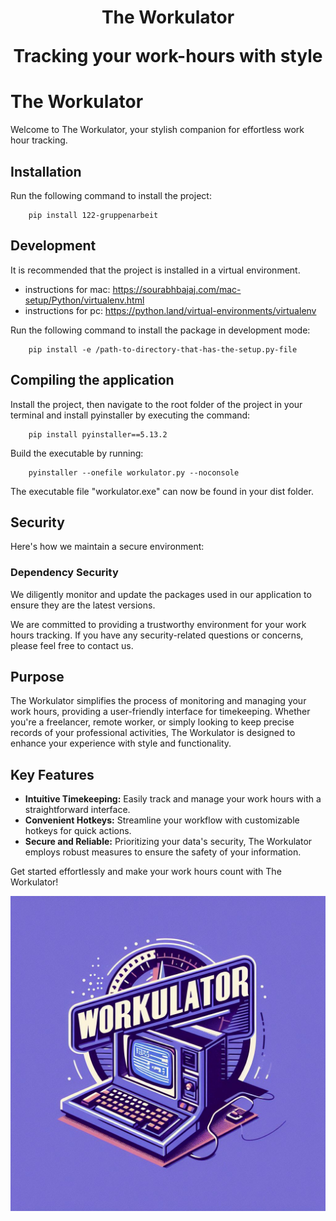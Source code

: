 <h1 align="center">The Workulator  

Tracking your work-hours with style</h1>

# The Workulator

Welcome to The Workulator, your stylish companion for effortless work hour tracking.

## Installation

Run the following command to install the project:

```text
    pip install 122-gruppenarbeit
```

## Development

It is recommended that the project is installed in a virtual environment.

- instructions for mac: <https://sourabhbajaj.com/mac-setup/Python/virtualenv.html>
- instructions for pc: <https://python.land/virtual-environments/virtualenv>

Run the following command to install the package in development mode:

```text
    pip install -e /path-to-directory-that-has-the-setup.py-file
```

## Compiling the application

Install the project, then navigate to the root folder of the project in your terminal and install pyinstaller by executing the command:

```text
    pip install pyinstaller==5.13.2
```

Build the executable by running:

```text
    pyinstaller --onefile workulator.py --noconsole
```

The executable file "workulator.exe" can now be found in your dist folder.

## Security

Here's how we maintain a secure environment:

### Dependency Security

We diligently monitor and update the packages used in our application to ensure they are the latest versions.


We are committed to providing a trustworthy environment for your work hours tracking. If you have any security-related questions or concerns, please feel free to contact us.

## Purpose

The Workulator simplifies the process of monitoring and managing your work hours, providing a user-friendly interface for timekeeping. Whether you're a freelancer, remote worker, or simply looking to keep precise records of your professional activities, The Workulator is designed to enhance your experience with style and functionality.

## Key Features

- **Intuitive Timekeeping:** Easily track and manage your work hours with a straightforward interface.
- **Convenient Hotkeys:** Streamline your workflow with customizable hotkeys for quick actions.
- **Secure and Reliable:** Prioritizing your data's security, The Workulator employs robust measures to ensure the safety of your information.

Get started effortlessly and make your work hours count with The Workulator!


![Workulator-Logo](src/widgets/assets/workulator-pc.jpg)
